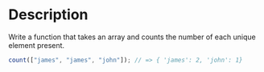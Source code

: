 # Description

Write a function that takes an array and counts the number of each unique element present.

```javascript
count(["james", "james", "john"]); // => { 'james': 2, 'john': 1}
```
